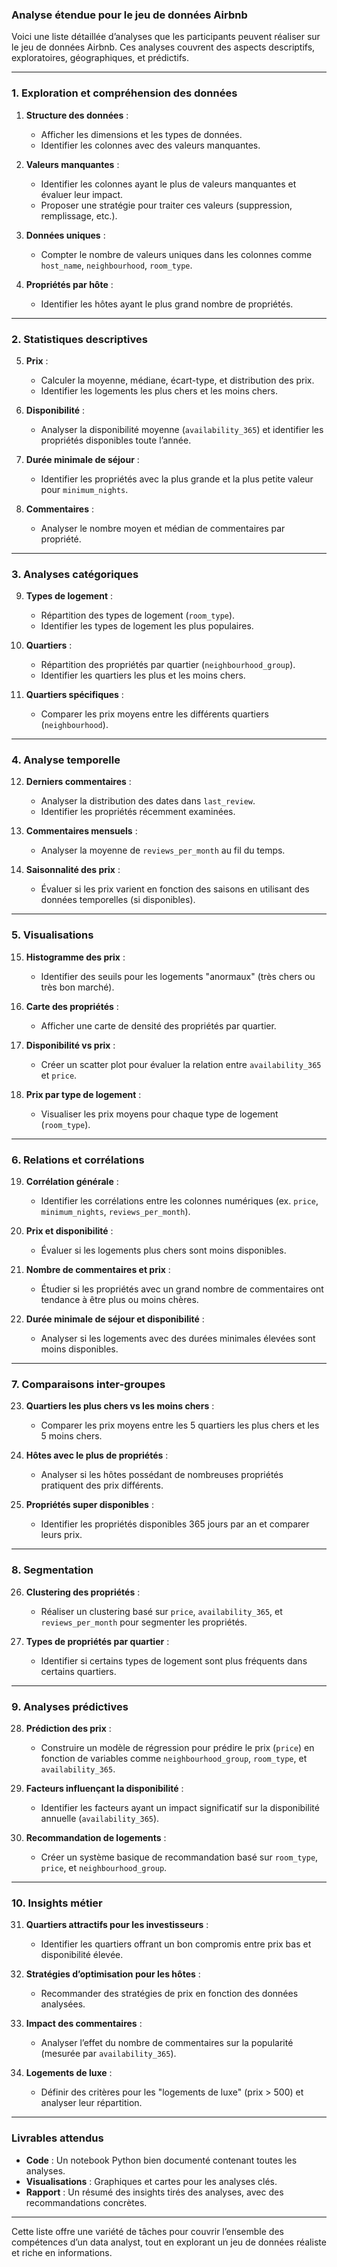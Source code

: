 ### **Analyse étendue pour le jeu de données Airbnb**
Voici une liste détaillée d’analyses que les participants peuvent réaliser sur le jeu de données Airbnb. Ces analyses couvrent des aspects descriptifs, exploratoires, géographiques, et prédictifs.

---

### **1. Exploration et compréhension des données**
1. **Structure des données** :
   - Afficher les dimensions et les types de données.
   - Identifier les colonnes avec des valeurs manquantes.

2. **Valeurs manquantes** :
   - Identifier les colonnes ayant le plus de valeurs manquantes et évaluer leur impact.
   - Proposer une stratégie pour traiter ces valeurs (suppression, remplissage, etc.).

3. **Données uniques** :
   - Compter le nombre de valeurs uniques dans les colonnes comme `host_name`, `neighbourhood`, `room_type`.

4. **Propriétés par hôte** :
   - Identifier les hôtes ayant le plus grand nombre de propriétés.

---

### **2. Statistiques descriptives**
5. **Prix** :
   - Calculer la moyenne, médiane, écart-type, et distribution des prix.
   - Identifier les logements les plus chers et les moins chers.

6. **Disponibilité** :
   - Analyser la disponibilité moyenne (`availability_365`) et identifier les propriétés disponibles toute l’année.

7. **Durée minimale de séjour** :
   - Identifier les propriétés avec la plus grande et la plus petite valeur pour `minimum_nights`.

8. **Commentaires** :
   - Analyser le nombre moyen et médian de commentaires par propriété.

---

### **3. Analyses catégoriques**
9. **Types de logement** :
   - Répartition des types de logement (`room_type`).
   - Identifier les types de logement les plus populaires.

10. **Quartiers** :
    - Répartition des propriétés par quartier (`neighbourhood_group`).
    - Identifier les quartiers les plus et les moins chers.

11. **Quartiers spécifiques** :
    - Comparer les prix moyens entre les différents quartiers (`neighbourhood`).

---

### **4. Analyse temporelle**
12. **Derniers commentaires** :
    - Analyser la distribution des dates dans `last_review`.
    - Identifier les propriétés récemment examinées.

13. **Commentaires mensuels** :
    - Analyser la moyenne de `reviews_per_month` au fil du temps.

14. **Saisonnalité des prix** :
    - Évaluer si les prix varient en fonction des saisons en utilisant des données temporelles (si disponibles).

---

### **5. Visualisations**
15. **Histogramme des prix** :
    - Identifier des seuils pour les logements "anormaux" (très chers ou très bon marché).

16. **Carte des propriétés** :
    - Afficher une carte de densité des propriétés par quartier.

17. **Disponibilité vs prix** :
    - Créer un scatter plot pour évaluer la relation entre `availability_365` et `price`.

18. **Prix par type de logement** :
    - Visualiser les prix moyens pour chaque type de logement (`room_type`).

---

### **6. Relations et corrélations**
19. **Corrélation générale** :
    - Identifier les corrélations entre les colonnes numériques (ex. `price`, `minimum_nights`, `reviews_per_month`).

20. **Prix et disponibilité** :
    - Évaluer si les logements plus chers sont moins disponibles.

21. **Nombre de commentaires et prix** :
    - Étudier si les propriétés avec un grand nombre de commentaires ont tendance à être plus ou moins chères.

22. **Durée minimale de séjour et disponibilité** :
    - Analyser si les logements avec des durées minimales élevées sont moins disponibles.

---

### **7. Comparaisons inter-groupes**
23. **Quartiers les plus chers vs les moins chers** :
    - Comparer les prix moyens entre les 5 quartiers les plus chers et les 5 moins chers.

24. **Hôtes avec le plus de propriétés** :
    - Analyser si les hôtes possédant de nombreuses propriétés pratiquent des prix différents.

25. **Propriétés super disponibles** :
    - Identifier les propriétés disponibles 365 jours par an et comparer leurs prix.

---

### **8. Segmentation**
26. **Clustering des propriétés** :
    - Réaliser un clustering basé sur `price`, `availability_365`, et `reviews_per_month` pour segmenter les propriétés.

27. **Types de propriétés par quartier** :
    - Identifier si certains types de logement sont plus fréquents dans certains quartiers.

---

### **9. Analyses prédictives**
28. **Prédiction des prix** :
    - Construire un modèle de régression pour prédire le prix (`price`) en fonction de variables comme `neighbourhood_group`, `room_type`, et `availability_365`.

29. **Facteurs influençant la disponibilité** :
    - Identifier les facteurs ayant un impact significatif sur la disponibilité annuelle (`availability_365`).

30. **Recommandation de logements** :
    - Créer un système basique de recommandation basé sur `room_type`, `price`, et `neighbourhood_group`.

---

### **10. Insights métier**
31. **Quartiers attractifs pour les investisseurs** :
    - Identifier les quartiers offrant un bon compromis entre prix bas et disponibilité élevée.

32. **Stratégies d’optimisation pour les hôtes** :
    - Recommander des stratégies de prix en fonction des données analysées.

33. **Impact des commentaires** :
    - Analyser l’effet du nombre de commentaires sur la popularité (mesurée par `availability_365`).

34. **Logements de luxe** :
    - Définir des critères pour les "logements de luxe" (prix > 500) et analyser leur répartition.

---

### **Livrables attendus**
- **Code** : Un notebook Python bien documenté contenant toutes les analyses.
- **Visualisations** : Graphiques et cartes pour les analyses clés.
- **Rapport** : Un résumé des insights tirés des analyses, avec des recommandations concrètes.

---

Cette liste offre une variété de tâches pour couvrir l’ensemble des compétences d’un data analyst, tout en explorant un jeu de données réaliste et riche en informations.
